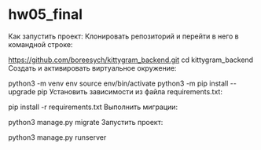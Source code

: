 # hw05_final

Как запустить проект:
Клонировать репозиторий и перейти в него в командной строке:

https://github.com/boreesych/kittygram_backend.git
cd kittygram_backend
Cоздать и активировать виртуальное окружение:

python3 -m venv env
source env/bin/activate
python3 -m pip install --upgrade pip
Установить зависимости из файла requirements.txt:

pip install -r requirements.txt
Выполнить миграции:

python3 manage.py migrate
Запустить проект:

python3 manage.py runserver
